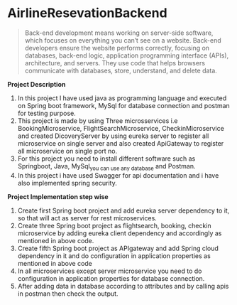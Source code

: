 # AirlineResevationBackend

>Back-end development means working on server-side software, which focuses on everything you can’t see on a website. Back-end developers ensure the website performs correctly, focusing on databases, back-end logic, application programming interface (APIs), architecture, and servers. They use code that helps browsers communicate with databases, store, understand, and delete data.

**Project Description**
1) In this project I have used java as programming language and executed on Spring boot framework, MySql for database connection and postman for testing purpose. 
2) This project is made by using Three microsservices i.e BookingMicroservice, FlightSearchMicroservice, CheckinMicroservice and created DicoveryServer by using eureka server to register all microservice on single server and also created ApiGateway to register all microservice on single port no.
3) For this project you need to install different software such as Springboot, Java, MySql<sub>you can use any database</sub> and Postman.
4) In this project i have used Swagger for api documentation and i have also implemented spring security.

**Project Implementation step wise**
1) Create first Spring boot project and add eureka server dependency to it, so that will act as server for rest microservices.
2) Create three Spring boot project as flightsearch, booking, checkin microservice by adding eureka client dependency and accordingly as mentioned in above code.
3) Create fifth Spring boot project as APIgateway and add Spring cloud dependency in it and do configuration in application properties as mentioned in above code
4) In all microservices except server microservice you need to do configuration in application properties for database connection.
5) After adding data in database according to attributes and by calling apis in postman then check the output.
